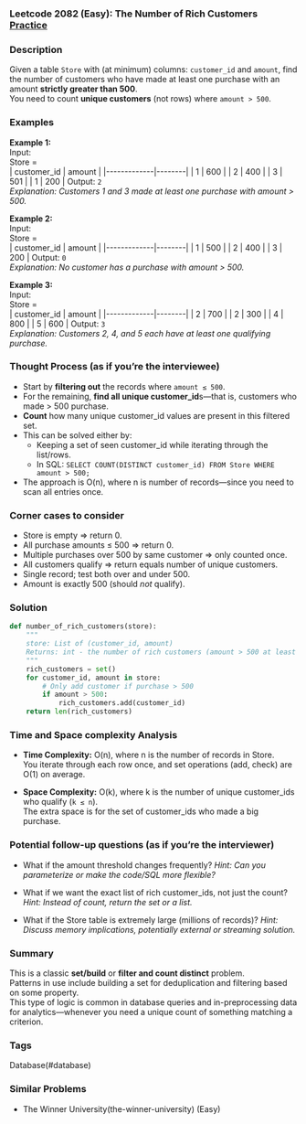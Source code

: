 ### Leetcode 2082 (Easy): The Number of Rich Customers [Practice](https://leetcode.com/problems/the-number-of-rich-customers)

### Description  
Given a table `Store` with (at minimum) columns: `customer_id` and `amount`, find the number of customers who have made at least one purchase with an amount **strictly greater than 500**.  
You need to count **unique customers** (not rows) where `amount > 500`.

### Examples  

**Example 1:**  
Input:  
Store =  
| customer_id | amount |
|-------------|--------|
|      1      | 600    |
|      2      | 400    |
|      3      | 501    |
|      1      | 200    |
Output: `2`  
*Explanation: Customers 1 and 3 made at least one purchase with amount > 500.*

**Example 2:**  
Input:  
Store =  
| customer_id | amount |
|-------------|--------|
|      1      | 500    |
|      2      | 400    |
|      3      | 200    |
Output: `0`  
*Explanation: No customer has a purchase with amount > 500.*

**Example 3:**  
Input:  
Store =  
| customer_id | amount |
|-------------|--------|
|      2      | 700    |
|      2      | 300    |
|      4      | 800    |
|      5      | 600    |
Output: `3`  
*Explanation: Customers 2, 4, and 5 each have at least one qualifying purchase.*

### Thought Process (as if you’re the interviewee)  
- Start by **filtering out** the records where `amount ≤ 500`.
- For the remaining, **find all unique customer_id**s—that is, customers who made > 500 purchase.
- **Count** how many unique customer_id values are present in this filtered set.
- This can be solved either by:
  - Keeping a set of seen customer_id while iterating through the list/rows.
  - In SQL: `SELECT COUNT(DISTINCT customer_id) FROM Store WHERE amount > 500;`
- The approach is O(n), where n is number of records—since you need to scan all entries once.

### Corner cases to consider  
- Store is empty ⇒ return 0.
- All purchase amounts ≤ 500 ⇒ return 0.
- Multiple purchases over 500 by same customer ⇒ only counted once.
- All customers qualify ⇒ return equals number of unique customers.
- Single record; test both over and under 500.
- Amount is exactly 500 (should *not* qualify).

### Solution

```python
def number_of_rich_customers(store):
    """
    store: List of (customer_id, amount)
    Returns: int - the number of rich customers (amount > 500 at least once)
    """
    rich_customers = set()
    for customer_id, amount in store:
        # Only add customer if purchase > 500
        if amount > 500:
            rich_customers.add(customer_id)
    return len(rich_customers)
```

### Time and Space complexity Analysis  

- **Time Complexity:** O(n), where n is the number of records in Store.  
  You iterate through each row once, and set operations (add, check) are O(1) on average.

- **Space Complexity:** O(k), where k is the number of unique customer_ids who qualify (`k ≤ n`).  
  The extra space is for the set of customer_ids who made a big purchase.

### Potential follow-up questions (as if you’re the interviewer)  

- What if the amount threshold changes frequently?
  *Hint: Can you parameterize or make the code/SQL more flexible?*

- What if we want the exact list of rich customer_ids, not just the count?
  *Hint: Instead of count, return the set or a list.*

- What if the Store table is extremely large (millions of records)?
  *Hint: Discuss memory implications, potentially external or streaming solution.*

### Summary
This is a classic **set/build** or **filter and count distinct** problem.  
Patterns in use include building a set for deduplication and filtering based on some property.  
This type of logic is common in database queries and in-preprocessing data for analytics—whenever you need a unique count of something matching a criterion.

### Tags
Database(#database)

### Similar Problems
- The Winner University(the-winner-university) (Easy)